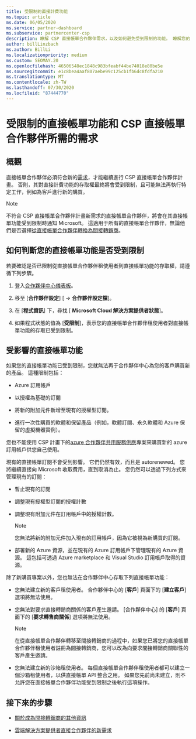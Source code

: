 ```yaml
---
title: 受限制的直接計費功能
ms.topic: article
ms.date: 06/05/2020
ms.service: partner-dashboard
ms.subservice: partnercenter-csp
description: 瞭解 CSP 直接帳單合作夥伴需求，以及如何避免受到限制的功能。 瞭解您的功能是否受到限制。
author: billLinzbach
ms.author: BillLi
ms.localizationpriority: medium
ms.custom: SEOMAY.20
ms.openlocfilehash: 46506548ec1848c983bfeabf44be74018e80be5e
ms.sourcegitcommit: e1c8bea4aaf807aebe99c125cb1fb6dc8fdfa210
ms.translationtype: MT
ms.contentlocale: zh-TW
ms.lasthandoff: 07/30/2020
ms.locfileid: "87444770"
---
```

# <a name="restricted-direct-bill-capabilities-and-the-requirements-needed-for-csp-direct-bill-partners"></a>受限制的直接帳單功能和 CSP 直接帳單合作夥伴所需的需求  

## <a name="overview"></a>概觀

直接帳單合作夥伴必須符合新的[需求](direct-partner-new-requirements.md)，才能繼續進行 CSP 直接帳單合作夥伴計畫。 否則，其對直接計費功能的存取權最終將會受到限制，且可能無法再執行特定工作，例如為客戶進行新的購買。

> [!Note]
> 不符合 CSP 直接帳單合作夥伴計畫新需求的直接帳單合作夥伴，將會在其直接帳單功能受到限制時通知 Microsoft。 這適用于所有的直接帳單合作夥伴，無論他們是否選擇[從直接帳單合作夥伴轉換為間接轉銷商](transition-direct-to-indirect.md)。  

## <a name="how-to-tell-if-your-direct-bill-capabilities-has-been-restricted"></a>如何判斷您的直接帳單功能是否受到限制

若要確認是否已限制從直接帳單合作夥伴租使用者到直接帳單功能的存取權，請遵循下列步驟。

1. 登入[合作夥伴中心儀表板](https://partner.microsoft.com/dashboard)。

2. 移至 [**合作夥伴設定**] [  ->  **合作夥伴設定檔**]。

3. 在 [**程式資訊**] 下，尋找 [ **Microsoft Cloud 解決方案提供者狀態**]。

4. 如果程式狀態的值為 [**受限制**]，表示您的直接帳單合作夥伴租使用者對直接帳單功能的存取已受到限制。

## <a name="affected-direct-bill-capabilities"></a>受影響的直接帳單功能

如果您的直接帳單功能已受到限制，您就無法再于合作夥伴中心為您的客戶購買新的產品。 這種限制包括：

- Azure 訂用帳戶

- 以授權為基礎的訂閱

- 將新的附加元件新增至現有的授權型訂閱。

- 進行一次性購買的軟體和保留產品（例如，軟體訂閱、永久軟體和 Azure 保留的虛擬機器實例）。

您也不能使用 CSP 計畫下的[azure 合作夥伴共用服務供應](shared-services.md)專案來購買新的 azure 訂用帳戶供您自己使用。

現有的直接帳單訂閱不會受到影響。 它們仍然有效，而且是 autorenewed。 您將繼續直接向 Microsoft 收取費用，直到取消為止。 您仍然可以透過下列方式來管理現有的訂閱：

- 暫止現有的訂閱

- 調整現有授權型訂閱的授權計數

- 調整現有附加元件在訂用帳戶中的授權計數。 
 
    >[!Note] 
    >您無法將新的附加元件加入現有的訂用帳戶，因為它被視為新購買的訂閱。

- 部署新的 Azure 資源，並在現有的 Azure 訂用帳戶下管理現有的 Azure 資源。 這包括可透過 Azure marketplace 和 Visual Studio 訂用帳戶取得的資源。

除了新購買專案以外，您也無法在合作夥伴中心存取下列直接帳單功能：

- 您無法建立新的客戶租使用者。 合作夥伴中心的 [**客戶**] 頁面下的 [**建立客戶**] 選項將無法使用。

- 您無法對要求直接轉銷商關係的客戶產生邀請。 [合作夥伴中心] 的 [**客戶**] 頁面下的 [**要求轉售商關係**] 選項將無法使用。

    >[!NOTE]
    >在從直接帳單合作夥伴轉移至間接轉銷商的過程中，如果您已將您的直接帳單合作夥伴租使用者註冊為間接轉銷商，您可以改為向要求間接轉銷商關聯性的客戶產生邀請。

- 您無法建立新的沙箱租使用者。 每個直接帳單合作夥伴租使用者都可以建立一個沙箱租使用者，以供直接帳單 API 整合之用。 如果您先前尚未建立，則不允許您在直接帳單合作夥伴功能受到限制之後執行這項操作。  

## <a name="next-steps"></a>接下來的步驟

- [關於成為間接轉銷商的其他資訊](https://assetsprod.microsoft.com/csp-directbill-to-indirect-transition.pdf)

- [雲端解決方案提供者直接合作夥伴的新需求](direct-partner-new-requirements.md)